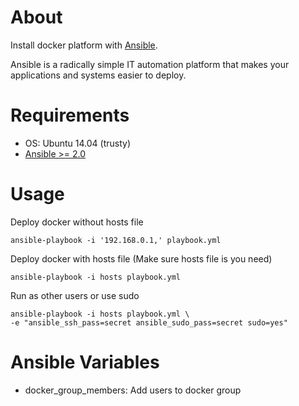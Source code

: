 About
=====

Install docker platform with [Ansible](https://www.ansible.com/).

Ansible is a radically simple IT automation platform that makes your applications and systems easier to deploy.


Requirements
=====

- OS: Ubuntu 14.04 (trusty)
- [Ansible >= 2.0](https://github.com/ansible/ansible)


Usage
=====

Deploy docker without hosts file
```
ansible-playbook -i '192.168.0.1,' playbook.yml
```

Deploy docker with hosts file (Make sure hosts file is you need)
```
ansible-playbook -i hosts playbook.yml
```

Run as other users or use sudo
```
ansible-playbook -i hosts playbook.yml \
-e "ansible_ssh_pass=secret ansible_sudo_pass=secret sudo=yes"
```


Ansible Variables
=====

* docker_group_members: Add users to docker group

